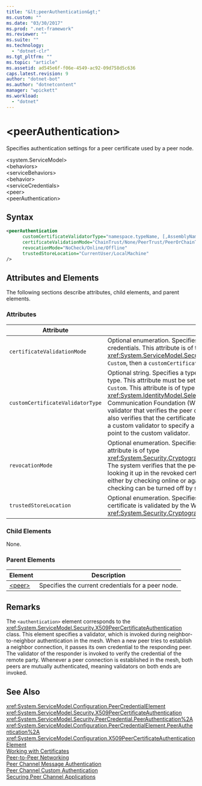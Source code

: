 ```yaml
---
title: "&lt;peerAuthentication&gt;"
ms.custom: ""
ms.date: "03/30/2017"
ms.prod: ".net-framework"
ms.reviewer: ""
ms.suite: ""
ms.technology: 
  - "dotnet-clr"
ms.tgt_pltfrm: ""
ms.topic: "article"
ms.assetid: ad545e6f-f06e-4549-ac92-09d758d5c636
caps.latest.revision: 9
author: "dotnet-bot"
ms.author: "dotnetcontent"
manager: "wpickett"
ms.workload: 
  - "dotnet"
---
```

# &lt;peerAuthentication&gt;
Specifies authentication settings for a peer certificate used by a peer node.  
  
 \<system.ServiceModel>  
\<behaviors>  
\<serviceBehaviors>  
\<behavior>  
\<serviceCredentials>  
\<peer>  
\<peerAuthentication>  
  
## Syntax  
  
```xml  
<peerAuthentication  
      customCertificateValidatorType="namespace.typeName, [,AssemblyName] [,Version=version number] [,Culture=culture] [,PublicKeyToken=token]"  
      certificateValidationMode="ChainTrust/None/PeerTrust/PeerOrChainTrust/Custom"  
      revocationMode="NoCheck/Online/Offline"  
      trustedStoreLocation="CurrentUser/LocalMachine"   
/>  
```  
  
## Attributes and Elements  
 The following sections describe attributes, child elements, and parent elements.  
  
### Attributes  
  
|Attribute|Description|  
|---------------|-----------------|  
|`certificateValidationMode`|Optional enumeration. Specifies one of three modes used to validate credentials. This attribute is of type <xref:System.ServiceModel.Security.X509CertificateValidationMode>. If set to `Custom`, then a `customCertificateValidator` must also be supplied.|  
|`customCertificateValidatorType`|Optional string. Specifies a type and assembly used to validate a custom type. This attribute must be set when `certificateValidationMode` is set to `Custom`. This attribute is of type <xref:System.IdentityModel.Selectors.X509CertificateValidator>. Windows Communication Foundation (WCF) provides a default peer certificate validator that verifies the peer certificate against the trusted people store. It also verifies that the certificate chains up to a valid root. You can implement a custom validator to specify a different behavior and use this attribute to point to the custom validator.|  
|`revocationMode`|Optional enumeration. Specifies the certificate revocation mode. This attribute is of type <xref:System.Security.Cryptography.X509Certificates.X509RevocationMode>. The system verifies that the peer certificate has not been revoked by looking it up in the revoked certificate list. This check can be performed either by checking online or against a cached revocation list. Revocation checking can be turned off by setting this attribute to NoCheck.|  
|`trustedStoreLocation`|Optional enumeration. Specifies the trusted store location where the peer certificate is validated by the WCF security system. This attribute is of type <xref:System.Security.Cryptography.X509Certificates.StoreLocation>.|  
  
### Child Elements  
 None.  
  
### Parent Elements  
  
|Element|Description|  
|-------------|-----------------|  
|[\<peer>](../../../../../docs/framework/configure-apps/file-schema/wcf/peer-of-servicecredentials.md)|Specifies the current credentials for a peer node.|  
  
## Remarks  
 The `<authentication>` element corresponds to the <xref:System.ServiceModel.Security.X509PeerCertificateAuthentication> class. This element specifies a validator, which is invoked during neighbor-to-neighbor authentication in the mesh. When a new peer tries to establish a neighbor connection, it passes its own credential to the responding peer. The validator of the responder is invoked to verify the credential of the remote party. Whenever a peer connection is established in the mesh, both peers are mutually authenticated, meaning validators on both ends are invoked.  
  
## See Also  
 <xref:System.ServiceModel.Configuration.PeerCredentialElement>  
 <xref:System.ServiceModel.Security.X509PeerCertificateAuthentication>  
 <xref:System.ServiceModel.Security.PeerCredential.PeerAuthentication%2A>  
 <xref:System.ServiceModel.Configuration.PeerCredentialElement.PeerAuthentication%2A>  
 <xref:System.ServiceModel.Configuration.X509PeerCertificateAuthenticationElement>  
 [Working with Certificates](../../../../../docs/framework/wcf/feature-details/working-with-certificates.md)  
 [Peer-to-Peer Networking](../../../../../docs/framework/wcf/feature-details/peer-to-peer-networking.md)  
 [Peer Channel Message Authentication](http://msdn.microsoft.com/library/80e73386-514e-4c30-9e4a-b9ca8c173a95)  
 [Peer Channel Custom Authentication](http://msdn.microsoft.com/library/4aa8a82e-41a8-48e2-8621-7e1cbabdca7c)  
 [Securing Peer Channel Applications](../../../../../docs/framework/wcf/feature-details/securing-peer-channel-applications.md)

